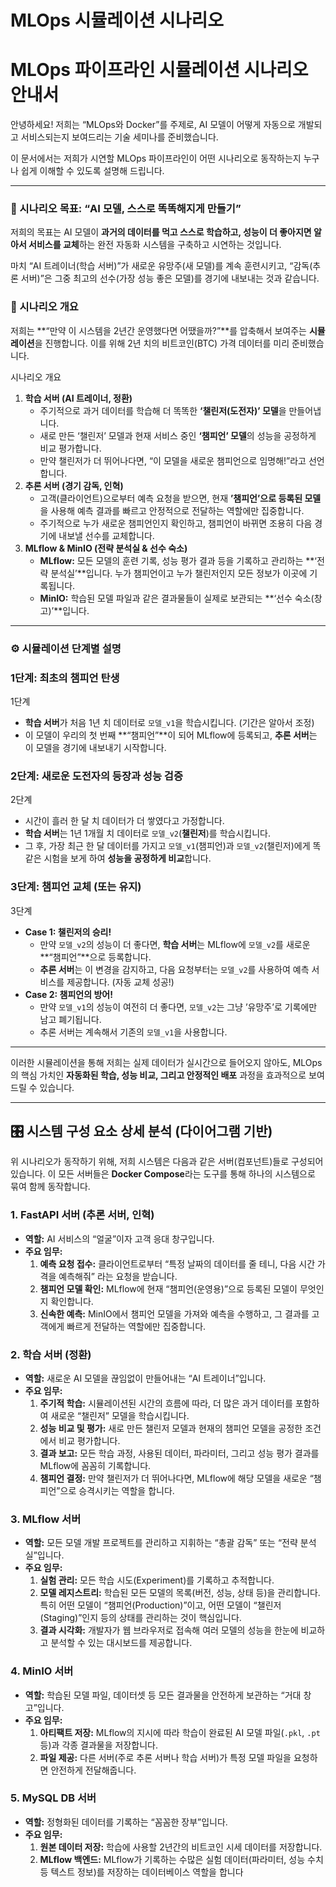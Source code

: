 # MLOps 시뮬레이션 시나리오

# MLOps 파이프라인 시뮬레이션 시나리오 안내서

안녕하세요! 저희는 “MLOps와 Docker”를 주제로, AI 모델이 어떻게 자동으로 개발되고 서비스되는지 보여드리는 기술 세미나를 준비했습니다.

이 문서에서는 저희가 시연할 MLOps 파이프라인이 어떤 시나리오로 동작하는지 누구나 쉽게 이해할 수 있도록 설명해 드립니다.

---

### 🎯 시나리오 목표: “AI 모델, 스스로 똑똑해지게 만들기”

저희의 목표는 AI 모델이 **과거의 데이터를 먹고 스스로 학습하고, 성능이 더 좋아지면 알아서 서비스를 교체**하는 완전 자동화 시스템을 구축하고 시연하는 것입니다.

마치 “AI 트레이너(학습 서버)”가 새로운 유망주(새 모델)를 계속 훈련시키고, “감독(추론 서버)”은 그중 최고의 선수(가장 성능 좋은 모델)를 경기에 내보내는 것과 같습니다.

### 📜 시나리오 개요

저희는 **“만약 이 시스템을 2년간 운영했다면 어땠을까?”**를 압축해서 보여주는 **시뮬레이션**을 진행합니다. 이를 위해 2년 치의 비트코인(BTC) 가격 데이터를 미리 준비했습니다.

시나리오 개요

1. **학습 서버 (AI 트레이너, 정환)**
    - 주기적으로 과거 데이터를 학습해 더 똑똑한 **‘챌린저(도전자)’ 모델**을 만들어냅니다.
    - 새로 만든 ‘챌린저’ 모델과 현재 서비스 중인 **‘챔피언’ 모델**의 성능을 공정하게 비교 평가합니다.
    - 만약 챌린저가 더 뛰어나다면, “이 모델을 새로운 챔피언으로 임명해!”라고 선언합니다.
2. **추론 서버 (경기 감독, 인혁)**
    - 고객(클라이언트)으로부터 예측 요청을 받으면, 현재 **’챔피언’으로 등록된 모델**을 사용해 예측 결과를 빠르고 안정적으로 전달하는 역할에만 집중합니다.
    - 주기적으로 누가 새로운 챔피언인지 확인하고, 챔피언이 바뀌면 조용히 다음 경기에 내보낼 선수를 교체합니다.
3. **MLflow & MinIO (전략 분석실 & 선수 숙소)**
    - **MLflow:** 모든 모델의 훈련 기록, 성능 평가 결과 등을 기록하고 관리하는 **‘전략 분석실’**입니다. 누가 챔피언이고 누가 챌린저인지 모든 정보가 이곳에 기록됩니다.
    - **MinIO:** 학습된 모델 파일과 같은 결과물들이 실제로 보관되는 **‘선수 숙소(창고)’**입니다.

---

### ⚙️ 시뮬레이션 단계별 설명

### 1단계: 최초의 챔피언 탄생

1단계

- **학습 서버**가 처음 1년 치 데이터로 `모델_v1`을 학습시킵니다. (기간은 알아서 조정)
- 이 모델이 우리의 첫 번째 **“챔피언”**이 되어 MLflow에 등록되고, **추론 서버**는 이 모델을 경기에 내보내기 시작합니다.

### 2단계: 새로운 도전자의 등장과 성능 검증

2단계

- 시간이 흘러 한 달 치 데이터가 더 쌓였다고 가정합니다.
- **학습 서버**는 1년 1개월 치 데이터로 `모델_v2`(**챌린저**)를 학습시킵니다.
- 그 후, 가장 최근 한 달 데이터를 가지고 `모델_v1`(챔피언)과 `모델_v2`(챌린저)에게 똑같은 시험을 보게 하여 **성능을 공정하게 비교**합니다.

### 3단계: 챔피언 교체 (또는 유지)

3단계

- **Case 1: 챌린저의 승리!**
    - 만약 `모델_v2`의 성능이 더 좋다면, **학습 서버**는 MLflow에 `모델_v2`를 새로운 **“챔피언”**으로 등록합니다.
    - **추론 서버**는 이 변경을 감지하고, 다음 요청부터는 `모델_v2`를 사용하여 예측 서비스를 제공합니다. (자동 교체 성공!)
- **Case 2: 챔피언의 방어!**
    - 만약 `모델_v1`의 성능이 여전히 더 좋다면, `모델_v2`는 그냥 ’유망주’로 기록에만 남고 폐기됩니다.
    - 추론 서버는 계속해서 기존의 `모델_v1`을 사용합니다.

---

이러한 시뮬레이션을 통해 저희는 실제 데이터가 실시간으로 들어오지 않아도, MLOps의 핵심 가치인 **자동화된 학습, 성능 비교, 그리고 안정적인 배포** 과정을 효과적으로 보여드릴 수 있습니다.

---

## 🎛️ 시스템 구성 요소 상세 분석 (다이어그램 기반)

위 시나리오가 동작하기 위해, 저희 시스템은 다음과 같은 서버(컴포넌트)들로 구성되어 있습니다. 이 모든 서버들은 **Docker Compose**라는 도구를 통해 하나의 시스템으로 묶여 함께 동작합니다.

### 1. FastAPI 서버 (추론 서버, 인혁)

- **역할:** AI 서비스의 “얼굴”이자 고객 응대 창구입니다.
- **주요 임무:**
    1. **예측 요청 접수:** 클라이언트로부터 “특정 날짜의 데이터를 줄 테니, 다음 시간 가격을 예측해줘” 라는 요청을 받습니다.
    2. **챔피언 모델 확인:** MLflow에 현재 “챔피언(운영용)”으로 등록된 모델이 무엇인지 확인합니다.
    3. **신속한 예측:** MinIO에서 챔피언 모델을 가져와 예측을 수행하고, 그 결과를 고객에게 빠르게 전달하는 역할에만 집중합니다.

### 2. 학습 서버 (정환)

- **역할:** 새로운 AI 모델을 끊임없이 만들어내는 “AI 트레이너”입니다.
- **주요 임무:**
    1. **주기적 학습:** 시뮬레이션된 시간의 흐름에 따라, 더 많은 과거 데이터를 포함하여 새로운 “챌린저” 모델을 학습시킵니다.
    2. **성능 비교 및 평가:** 새로 만든 챌린저 모델과 현재의 챔피언 모델을 공정한 조건에서 비교 평가합니다.
    3. **결과 보고:** 모든 학습 과정, 사용된 데이터, 파라미터, 그리고 성능 평가 결과를 MLflow에 꼼꼼히 기록합니다.
    4. **챔피언 결정:** 만약 챌린저가 더 뛰어나다면, MLflow에 해당 모델을 새로운 “챔피언”으로 승격시키는 역할을 합니다.

### 3. MLflow 서버

- **역할:** 모든 모델 개발 프로젝트를 관리하고 지휘하는 “총괄 감독” 또는 “전략 분석실”입니다.
- **주요 임무:**
    1. **실험 관리:** 모든 학습 시도(Experiment)를 기록하고 추적합니다.
    2. **모델 레지스트리:** 학습된 모든 모델의 목록(버전, 성능, 상태 등)을 관리합니다. 특히 어떤 모델이 “챔피언(Production)”이고, 어떤 모델이 “챌린저(Staging)”인지 등의 상태를 관리하는 것이 핵심입니다.
    3. **결과 시각화:** 개발자가 웹 브라우저로 접속해 여러 모델의 성능을 한눈에 비교하고 분석할 수 있는 대시보드를 제공합니다.

### 4. MinIO 서버

- **역할:** 학습된 모델 파일, 데이터셋 등 모든 결과물을 안전하게 보관하는 “거대 창고”입니다.
- **주요 임무:**
    1. **아티팩트 저장:** MLflow의 지시에 따라 학습이 완료된 AI 모델 파일(`.pkl`, `.pt` 등)과 각종 결과물을 저장합니다.
    2. **파일 제공:** 다른 서버(주로 추론 서버나 학습 서버)가 특정 모델 파일을 요청하면 안전하게 전달해줍니다.

### 5. MySQL DB 서버

- **역할:** 정형화된 데이터를 기록하는 “꼼꼼한 장부”입니다.
- **주요 임무:**
    1. **원본 데이터 저장:** 학습에 사용할 2년간의 비트코인 시세 데이터를 저장합니다.
    2. **MLflow 백엔드:** MLflow가 기록하는 수많은 실험 데이터(파라미터, 성능 수치 등 텍스트 정보)를 저장하는 데이터베이스 역할을 합니다